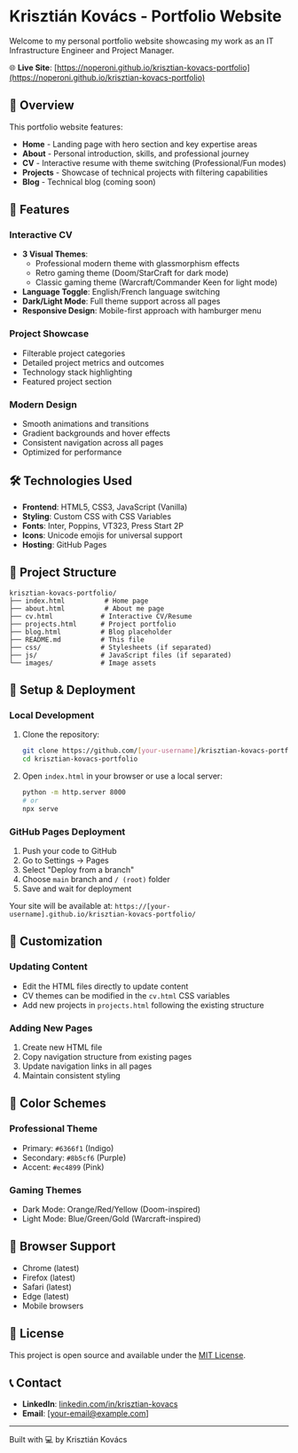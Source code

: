 # Krisztián Kovács - Portfolio Website

Welcome to my personal portfolio website showcasing my work as an IT Infrastructure Engineer and Project Manager.

🌐 **Live Site**: [https://noperoni.github.io/krisztian-kovacs-portfolio](https://noperoni.github.io/krisztian-kovacs-portfolio)

## 🎯 Overview

This portfolio website features:
- **Home** - Landing page with hero section and key expertise areas
- **About** - Personal introduction, skills, and professional journey
- **CV** - Interactive resume with theme switching (Professional/Fun modes)
- **Projects** - Showcase of technical projects with filtering capabilities
- **Blog** - Technical blog (coming soon)

## 🚀 Features

### Interactive CV
- **3 Visual Themes**:
  - Professional modern theme with glassmorphism effects
  - Retro gaming theme (Doom/StarCraft for dark mode)
  - Classic gaming theme (Warcraft/Commander Keen for light mode)
- **Language Toggle**: English/French language switching
- **Dark/Light Mode**: Full theme support across all pages
- **Responsive Design**: Mobile-first approach with hamburger menu

### Project Showcase
- Filterable project categories
- Detailed project metrics and outcomes
- Technology stack highlighting
- Featured project section

### Modern Design
- Smooth animations and transitions
- Gradient backgrounds and hover effects
- Consistent navigation across all pages
- Optimized for performance

## 🛠️ Technologies Used

- **Frontend**: HTML5, CSS3, JavaScript (Vanilla)
- **Styling**: Custom CSS with CSS Variables
- **Fonts**: Inter, Poppins, VT323, Press Start 2P
- **Icons**: Unicode emojis for universal support
- **Hosting**: GitHub Pages

## 📁 Project Structure

```
krisztian-kovacs-portfolio/
├── index.html          # Home page
├── about.html          # About me page
├── cv.html            # Interactive CV/Resume
├── projects.html      # Project portfolio
├── blog.html          # Blog placeholder
├── README.md          # This file
├── css/               # Stylesheets (if separated)
├── js/                # JavaScript files (if separated)
└── images/            # Image assets
```

## 🚀 Setup & Deployment

### Local Development
1. Clone the repository:
   ```bash
   git clone https://github.com/[your-username]/krisztian-kovacs-portfolio.git
   cd krisztian-kovacs-portfolio
   ```

2. Open `index.html` in your browser or use a local server:
   ```bash
   python -m http.server 8000
   # or
   npx serve
   ```

### GitHub Pages Deployment
1. Push your code to GitHub
2. Go to Settings → Pages
3. Select "Deploy from a branch"
4. Choose `main` branch and `/ (root)` folder
5. Save and wait for deployment

Your site will be available at: `https://[your-username].github.io/krisztian-kovacs-portfolio/`

## 📝 Customization

### Updating Content
- Edit the HTML files directly to update content
- CV themes can be modified in the `cv.html` CSS variables
- Add new projects in `projects.html` following the existing structure

### Adding New Pages
1. Create new HTML file
2. Copy navigation structure from existing pages
3. Update navigation links in all pages
4. Maintain consistent styling

## 🎨 Color Schemes

### Professional Theme
- Primary: `#6366f1` (Indigo)
- Secondary: `#8b5cf6` (Purple)
- Accent: `#ec4899` (Pink)

### Gaming Themes
- Dark Mode: Orange/Red/Yellow (Doom-inspired)
- Light Mode: Blue/Green/Gold (Warcraft-inspired)

## 📱 Browser Support

- Chrome (latest)
- Firefox (latest)
- Safari (latest)
- Edge (latest)
- Mobile browsers

## 📄 License

This project is open source and available under the [MIT License](LICENSE).

## 📞 Contact

- **LinkedIn**: [linkedin.com/in/krisztian-kovacs](https://linkedin.com/in/krisztian-kovacs)
- **Email**: [your-email@example.com]

---

Built with 💻 by Krisztián Kovács
